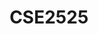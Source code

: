 ---
layout: post
inst: TU Delft
title: CSE2525
name: Data Mining (BSc.)
topic: Explainable Artificial Intelligence (XAI)
slides: datamining-xai.pdf
video: https://collegerama.tudelft.nl/Mediasite/Channel/eemcs-bsc-cse/watch/b1d5b80e3f114f0fbc33b0e982742e781d
years: 2022
order: 3
guest: 'true'
---